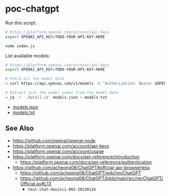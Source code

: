 # poc-chatgpt

Run this script:

```bash
# https://platform.openai.com/account/api-keys
export OPENAI_API_KEY=TODO-YOUR-API-KEY-HERE

node index.js
```

List available models:

```bash
# https://platform.openai.com/account/api-keys
export OPENAI_API_KEY=TODO-YOUR-API-KEY-HERE

# Fetch all the model data
⇒ curl https://api.openai.com/v1/models -H "Authorization: Bearer $OPENAI_API_KEY" > models.json

# Extract just the model names from the model data
⇒ jq -r '.data[].id' models.json > models.txt
```

- [models.json](./models.json)
- [models.txt](./models.txt)

## See Also

- https://github.com/openai/openai-node
- https://platform.openai.com/account/api-keys
- https://platform.openai.com/account/usage
- https://platform.openai.com/docs/api-reference/introduction
  - https://platform.openai.com/docs/api-reference/authentication
- https://github.com/acheong08/ChatGPT#official-api-browserless
  - https://github.com/acheong08/ChatGPT/wiki/revChatGPT
  - https://github.com/acheong08/ChatGPT/blob/main/src/revChatGPT/Official.py#L13
    - `text-chat-davinci-002-20230126`
